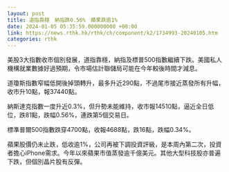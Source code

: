 ```yaml
---
layout: post
title: 道指靠穩　納指跌0.56%　蘋果跌逾1%
date: 2024-01-05 05:35:59.000000000 +08:00
link: https://news.rthk.hk/rthk/ch/component/k2/1734993-20240105.htm
categories: rthk
---
```


美股3大指數收市個別發展，道指靠穩，納指及標普500指數繼續下跌。美國私人機構就業數據好過預期，令市場估計聯儲局可能在今年較後時間才減息。

道瓊斯指數窄幅低開後掉頭轉升，最多升近290點，不過尾市接近蒸發所有升幅，收市升10點，報37440點。

納斯達克指數一度升近0.3%，但升勢未能維持，收市報14510點，逼近全日低位，跌81點，跌幅0.56%，連跌第5個交易日。

標準普爾500指數跌穿4700點，收報4688點，跌16點，跌幅0.34%。

蘋果股價仍未止跌，低收逾1%，公司再被下調投資評級，是本周內第二次，投資者擔心iPhone需求。今年以來蘋果市值蒸發逾千億美元。其他大型科技股亦普遍下跌，但個別晶片股有反彈。
